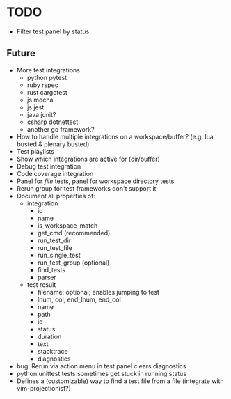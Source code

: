 # TODO

- Filter test panel by status

## Future

- More test integrations
  - python pytest
  - ruby rspec
  - rust cargotest
  - js mocha
  - js jest
  - java junit?
  - csharp dotnettest
  - another go framework?
- How to handle multiple integrations on a workspace/buffer? (e.g. lua busted & plenary busted)
- Test playlists
- Show which integrations are active for (dir/buffer)
- Debug test integration
- Code coverage integration
- Panel for _file_ tests, panel for workspace directory tests
- Rerun group for test frameworks don't support it
- Document all properties of:
  - integration
    - id
    - name
    - is_workspace_match
    - get_cmd (recommended)
    - run_test_dir
    - run_test_file
    - run_single_test
    - run_test_group (optional)
    - find_tests
    - parser
  - test result
    - filename: optional; enables jumping to test
    - lnum, col, end_lnum, end_col
    - name
    - path
    - id
    - status
    - duration
    - text
    - stacktrace
    - diagnostics
- bug: Rerun via action menu in test panel clears diagnostics
- python unittest tests sometimes get stuck in running status
- Defines a (customizable) way to find a test file from a file (integrate with vim-projectionist?)
